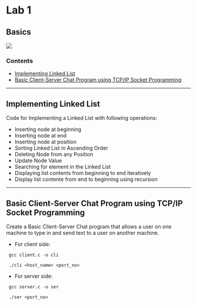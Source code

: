 # Lab 1
## Basics

<img src="https://img.shields.io/badge/language-C-brightgreen.svg"/>

### Contents
* [Implementing Linked List](#ll)
* [Basic Client-Server Chat Program using TCP/IP Socket Programming](#socks)

___

<a name="ll"></a>
## Implementing Linked List
Code for Implementing a Linked List with following operations:
* Inserting node at beginning
* Inserting node at end
* Inserting node at position
* Sorting Linked List in Ascending Order
* Deleting Node from any Position
* Update Node Value
* Searching for element in the Linked List
* Displaying list contents from beginning to end iteratively
* Display list contente from end to beginning using recursion
___

<a name="socks"></a>
## Basic Client-Server Chat Program using TCP/IP Socket Programming
Create a Basic Client-Server Chat program that allows a user on one machine to type in and send text to a user on another
machine.
* For client side:
```
 gcc client.c -o cli
```
```
 ./cli <host_name> <port_no>
```

* For server side:
```
 gcc server.c -o ser
```
```
 ./ser <port_no>
```
